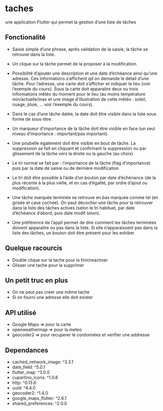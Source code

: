 # taches

une application Flutter qui permet la gestion d’une liste de tâches

## Fonctionalité
- Saisie simple d’une phrase, après validation de la saisie, la tâche se retrouve dans la liste.

- Un clique sur la tâche permet de la proposer à la modification.

- Possibilité d’ajouter une description et une date d’échéance ainsi qu’une adresse. Ces informations s’affichent qd on demande le détail d’une tâche. Pour l’adresse, une carte doit s’afficher et indiquer le lieu (voir l’exemple du cours). Sous la carte doit apparaitre deux ou trois informations météo du moment pour le lieu (au moins température min/actuelle/max et une image d’illustration de cette météo : soleil, nuage, pluie, …​ voir l’exemple du cours).

- Dans le cas d’une tâche datée, la date doit être visible dans la liste sous forme de sous-titre.

- Un marqueur d’importance de la tâche doit être visible en face (un seul niveau d’importance : important/pas important).

- Une poubelle également doit être visible en bout de tâche. La suppression se fait en cliquant et confirmant la suppression ou par glissement de la tâche vers la droite ou la gauche (au choix)

- Le tri normal se fait par : l’importance de la tâche (flag d’importance) puis par la date de saisie ou de dernière modification

- Le tri doit être possible à l’aide d’un bouton par date d’échénance (de la plus récente à la plus vielle, et en cas d’égalité, par ordre d’ajout ou modification).

- Une tâche marquée terminée se retrouve en bas marquée comme tel (en grisée et case cochée). On peut décocher une tâche pour la retrouver dans la liste des tâches actives (selon le tri habituel, par date d’échéance d’abord, puis date modif sinon).

- Une préférence de l’appli permet de dire comment les tâches terminées doivent apparaitre ou pas dans la liste. Si elle n’apparaissent pas dans la liste des tâches, un bouton doit être présent pour les exhiber

## Quelque racourcis
- Double clique sur la tache pour la finir/reactiver
- Glisser une tache pour la supprimer

## Un petit truc en plus

- On ne peut pas creer une même tache
- Si on fourni une adresse elle doit exister


## API utilisé
- Google Maps => pour la carte
- openweathermap => pour la meteo
- geocoder2 => pour recuperer le cordonnées et verifier une addresse

## Dependances
- cached_network_image: ^3.3.1
- date_field: ^5.0.1
- flutter_map: ^3.0.0
- cupertino_icons: ^1.0.6
- http: ^0.13.6
- uuid: ^4.4.0
- geocoder2: ^1.4.0
- google_maps_flutter: ^2.6.1
- shared_preferences: ^2.0.0

